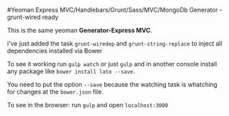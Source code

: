 #Yeoman Express MVC/Handlebars/Grunt/Sass/MVC/MongoDb Generator - grunt-wired ready

This is the same yeoman **Generator-Express MVC**.

I've just added the task `grunt-wiredep` and `grunt-string-replace` to inject all dependencies installed via Bower

To see it working run `gulp watch` or just `gulp` and in another console install any package like `bower install lato --save`.

You need to put the option `--save` because the watching task is whatching for changes at the `bower.json` file.

To see in the browser: run `gulp` and open `localhost:3000`